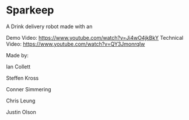 # Sparkeep

A Drink delivery robot made with an <a href="http://arcbotics.com/products/sparki/" target="_blank" Arcbotics Sparki Arduino> </a>

Demo Video: https://www.youtube.com/watch?v=Ji4wO4jkBkY
Technical Video: https://www.youtube.com/watch?v=QY3JmonrqIw

Made by:


Ian Collett


Steffen Kross


Conner Simmering


Chris Leung


Justin Olson


